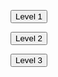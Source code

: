 <button class="level-button" data-level="1">Level 1</button>

<script>
document.addEventListener("click", function(event) {
  if (event.target.classList.contains("level-button")) {
    var level = event.target.getAttribute("data-level");
    alert("Level starting " + level); 
  }
});
</script>


<button class="level-button" data-level="2">Level 2</button>


<button class="level-button" data-level="3">Level 3</button>

